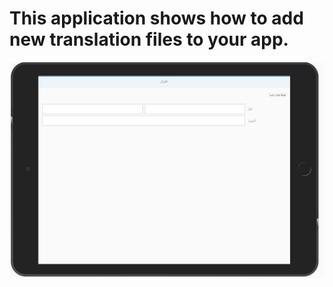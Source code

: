 # This application shows how to add new translation files to your app.

![Sample Output](./Output.JPG)
